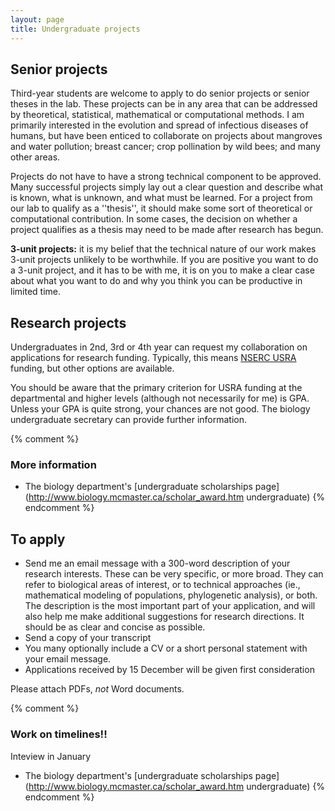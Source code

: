 ```yaml
---
layout: page
title: Undergraduate projects
---
```


## Senior projects

Third-year students are welcome to apply to do senior projects or senior theses in the lab.  These projects can be in any area that can be addressed by theoretical, statistical, mathematical or computational methods.  I am primarily interested in the evolution and spread of infectious diseases of humans, but have been enticed to collaborate on projects about mangroves and water pollution; breast cancer; crop pollination by wild bees; and many other areas.  

Projects do not have to have a strong technical component to be approved.  Many successful projects simply lay out a clear question and describe what is known, what is unknown, and what must be learned.  For a project from our lab to qualify as a ''thesis'', it should make some sort of theoretical or computational contribution.  In some cases, the decision on whether a project qualifies as a thesis may need to be made after research has begun.

__3-unit projects:__ it is my belief that the technical nature of our work makes 3-unit projects unlikely to be worthwhile. If you are positive you want to do a 3-unit project, and it has to be with me, it is on you to make a clear case about what you want to do and why you think you can be productive in limited time.

## Research projects 

Undergraduates in 2nd, 3rd or 4th year can request my collaboration on applications for research funding.  Typically, this means [NSERC USRA](http://www.nserc.ca/sf_e.asp?nav=sfnav&lbi=1a) funding, but other options are available.

You should be aware that the primary criterion for USRA funding at the departmental and higher levels (although not necessarily for me) is GPA.  Unless your GPA is quite strong, your chances are not good.  The biology undergraduate secretary can provide further information.

{% comment %} 
### More information

* The biology department's [undergraduate scholarships page](http://www.biology.mcmaster.ca/scholar_award.htm undergraduate)
{% endcomment %} 

## To apply

* Send me an email message with a 300-word description of your research interests.  These can be very specific, or more broad.  They can refer to biological areas of interest, or to technical approaches (ie., mathematical modeling of populations, phylogenetic analysis), or both.  The description is the most important part of your application, and will also help me make additional suggestions for research directions.  It should be as clear and concise as possible.
* Send a copy of your transcript 
* You many optionally include a CV or a short personal statement with your email message.
* Applications received by 15 December will be given first consideration

Please attach PDFs, _not_ Word documents.

{% comment %} 
### Work on timelines!!

Inteview in January

* The biology department's [undergraduate scholarships page](http://www.biology.mcmaster.ca/scholar_award.htm undergraduate)
{% endcomment %} 
